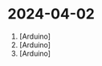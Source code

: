 # 2024-04-02

1. [](https://github.comundefined "") [Arduino]
2. [](https://github.comundefined "SkinTrack is an Arduino based wireless sensor for backcountry access gates") [Arduino]
3. [](https://github.comundefined "Example file to blink the LED on an Arduino") [Arduino]

